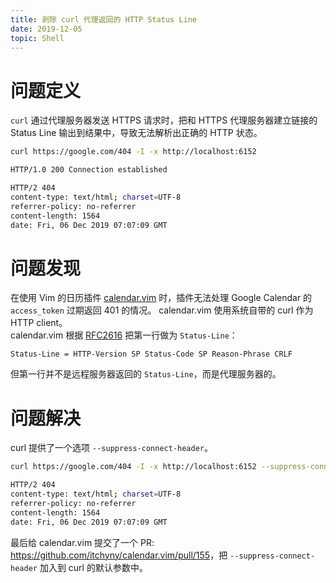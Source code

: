 ```yaml
---
title: 剥除 curl 代理返回的 HTTP Status Line
date: 2019-12-05
topic: Shell
---
```


问题定义
========

`curl` 通过代理服务器发送 HTTPS 请求时，把和 HTTPS 代理服务器建立链接的 Status
Line 输出到结果中，导致无法解析出正确的 HTTP 状态。

```sh {3}
curl https://google.com/404 -I -x http://localhost:6152

HTTP/1.0 200 Connection established

HTTP/2 404
content-type: text/html; charset=UTF-8
referrer-policy: no-referrer
content-length: 1564
date: Fri, 06 Dec 2019 07:07:09 GMT
```

问题发现
========

在使用 Vim 的日历插件 [calendar.vim](https://github.com/itchyny/calendar.vim)
时，插件无法处理 Google Calendar 的 `access_token` 过期返回 401 的情况。
calendar.vim 使用系统自带的 curl 作为 HTTP client。  
calendar.vim 根据 [RFC2616](https://tools.ietf.org/html/rfc2616#section-6.1)
把第一行做为 `Status-Line`：

```plain
Status-Line = HTTP-Version SP Status-Code SP Reason-Phrase CRLF
```

但第一行并不是远程服务器返回的 `Status-Line`，而是代理服务器的。

问题解决
========

curl 提供了一个选项 `--suppress-connect-header`。

```sh {3}
curl https://google.com/404 -I -x http://localhost:6152 --suppress-connect-header

HTTP/2 404
content-type: text/html; charset=UTF-8
referrer-policy: no-referrer
content-length: 1564
date: Fri, 06 Dec 2019 07:07:09 GMT
```

最后给 calendar.vim 提交了一个 PR: <https://github.com/itchyny/calendar.vim/pull/155>，把 `--suppress-connect-header` 加入到 curl 的默认参数中。
